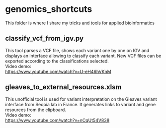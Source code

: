 # genomics_shortcuts

This folder is where I share my tricks and tools for applied bioinformatics


## classify_vcf_from_igv.py
This tool parses a VCF file, shows each variant one by one on IGV and displays an interface allowing to classify each variant. New VCF files can be exported according to the classifications selected. 
<br>
Video demo:
<br>
https://www.youtube.com/watch?v=U-eH46hVKnM


## gleaves_to_external_resources.xlsm
This unofficial tool is used for variant interpretation on the Gleaves variant interface from Seqoia lab in France.
It generates links to variant and gene resources from the clipboard.
<br>
Video demo:
<br>
https://www.youtube.com/watch?v=nCqUt54V838
